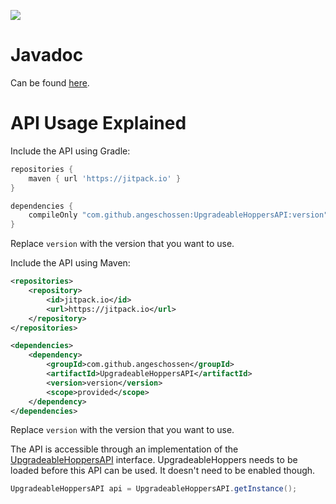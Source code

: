 [![](https://jitpack.io/v/IncrediblePlugins/UpgradeableHoppersAPI.svg)](https://jitpack.io/#IncrediblePlugins/UpgradeableHoppersAPI)

# Javadoc
Can be found [here](https://jitpack.io/com/github/incredibleplugins/UpgradeableHoppersAPI/latest/javadoc/).

# API Usage Explained
Include the API using Gradle:
```groovy
repositories {
	maven { url 'https://jitpack.io' }
}

dependencies {
    compileOnly "com.github.angeschossen:UpgradeableHoppersAPI:version"
}
```
Replace `version` with the version that you want to use.

Include the API using Maven:
```xml
<repositories>
	<repository>
		<id>jitpack.io</id>
		<url>https://jitpack.io</url>
	</repository>
</repositories>

<dependencies>
    <dependency>
        <groupId>com.github.angeschossen</groupId>
        <artifactId>UpgradeableHoppersAPI</artifactId>
        <version>version</version>
        <scope>provided</scope>
    </dependency>
</dependencies>
```
Replace `version` with the version that you want to use.

The API is accessible through an implementation of the [UpgradeableHoppersAPI](https://javadoc.jitpack.io/com/github/angeschossen/UpgradeableHoppersAPI/4.13.10/javadoc/me/angeschossen/upgradeablehoppers/api/UpgradeableHoppersAPI.html) interface.
UpgradeableHoppers needs to be loaded before this API can be used. It doesn't need to be enabled though.
````java
UpgradeableHoppersAPI api = UpgradeableHoppersAPI.getInstance();
````
